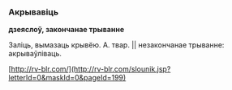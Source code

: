 ### Акрывавіць
**дзеяслоў, закончанае трыванне**

Заліць, вымазаць крывёю. А. твар. || незакончанае трыванне: акрываўліваць.

<a rel="author">[http://rv-blr.com/](http://rv-blr.com/slounik.jsp?letterId=0&maskId=0&pageId=199)</a>
